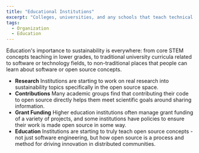```yaml
---
title: "Educational Institutions"
excerpt: "Colleges, universities, and any schools that teach technical skills of some kind."
tags:
  - Organization
  - Education
---
```


Education's importance to sustainability is everywhere: from core STEM concepts teaching in lower grades, to traditional university curricula related to software or technology fields, to non-traditional places that people can learn about software or open source concepts.

- **Research** Institutions are starting to work on real research into sustainability topics specifically in the open source space.
- **Contributions** Many academic groups find that contributing their code to open source directly helps them meet scientific goals around sharing information.
- **Grant Funding** Higher education institutions often manage grant funding of a variety of projects, and some institutions have policies to ensure their work is made open source in some way.
- **Education** Institutions are starting to truly teach open source concepts - not just software engineering, but how open source is a process and method for driving innovation in distributed communities.

